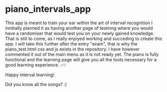 # piano_intervals_app
This app is meant to train your ear within the art of interval recognition
I innitially planned it as having another page of testinng where you would have a randomiser 
that would test you on your newly gained knowledge.
That is still to come, as I really enjoyed working and succeding to create this app.
I will take this further after the entry "exam", that is why the piano_test.html css and js exists in the repository. 
I have however commented it out of the main menu as it is not ready yet.
The piano is fully functional and the learning page will give you all the tools necessary for a good learning experience. 🎶✨

Happy interval learning!

Did you know all the songs? :)
